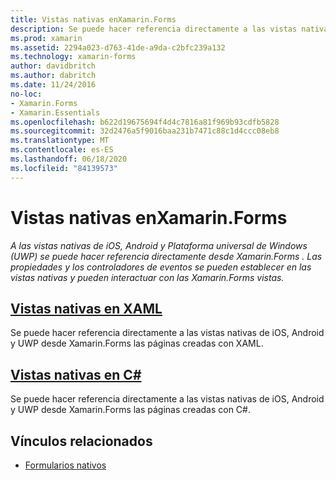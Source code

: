 ```yaml
---
title: Vistas nativas enXamarin.Forms
description: Se puede hacer referencia directamente a las vistas nativas de iOS, Android y Plataforma universal de Windows (UWP) desde Xamarin.Forms y pueden interactuar con las Xamarin.Forms vistas.
ms.prod: xamarin
ms.assetid: 2294a023-d763-41de-a9da-c2bfc239a132
ms.technology: xamarin-forms
author: davidbritch
ms.author: dabritch
ms.date: 11/24/2016
no-loc:
- Xamarin.Forms
- Xamarin.Essentials
ms.openlocfilehash: b622d19675694f4d4c7816a81f969b93cdfb5828
ms.sourcegitcommit: 32d2476a5f9016baa231b7471c88c1d4ccc08eb8
ms.translationtype: MT
ms.contentlocale: es-ES
ms.lasthandoff: 06/18/2020
ms.locfileid: "84139573"
---
```

# <a name="native-views-in-xamarinforms"></a>Vistas nativas enXamarin.Forms

_A las vistas nativas de iOS, Android y Plataforma universal de Windows (UWP) se puede hacer referencia directamente desde Xamarin.Forms . Las propiedades y los controladores de eventos se pueden establecer en las vistas nativas y pueden interactuar con las Xamarin.Forms vistas._

## <a name="native-views-in-xaml"></a>[Vistas nativas en XAML](xaml.md)

Se puede hacer referencia directamente a las vistas nativas de iOS, Android y UWP desde Xamarin.Forms las páginas creadas con XAML.

## <a name="native-views-in-c"></a>[Vistas nativas en C#](code.md)

Se puede hacer referencia directamente a las vistas nativas de iOS, Android y UWP desde Xamarin.Forms las páginas creadas con C#.

## <a name="related-links"></a>Vínculos relacionados

- [Formularios nativos](~/xamarin-forms/platform/native-forms.md)
